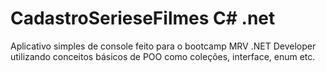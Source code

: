# CadastroSerieseFilmes C# .net
Aplicativo simples de console feito para o bootcamp MRV .NET Developer utilizando conceitos básicos de POO como coleções, interface, enum etc.
